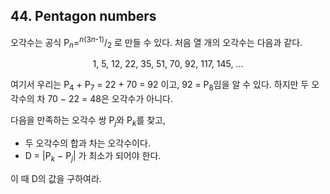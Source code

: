 ## 44. Pentagon numbers

오각수는 공식 P<sub><var>n</var></sub>=<sup><var>n</var>(3<var>n</var>-1)</sup>/<sub>2</sub> 로 만들 수 있다. 처음 열 개의 오각수는 다음과 같다.

<p align="center">
  1, 5, 12, 22, 35, 51, 70, 92, 117, 145, ...
</p>

여기서 우리는 P<sub>4</sub> + P<sub>7</sub> = 22 + 70 = 92 이고, 92 = P<sub>8</sub>임을 알 수 있다. 하지만 두 오각수의 차 70 − 22 = 48은 오각수가 아니다.

다음을 만족하는 오각수 쌍 P<sub><var>j</var></sub>와 P<sub><var>k</var></sub>를 찾고,

* 두 오각수의 합과 차는 오각수이다.
* D = |P<sub><var>k</var></sub> − P<sub><var>j</var></sub>| 가 최소가 되어야 한다.

이 때 D의 값을 구하여라.
